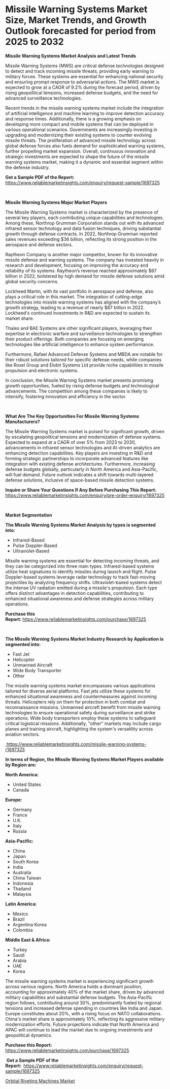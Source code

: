<p><h1>Missile Warning Systems Market Size, Market Trends, and Growth Outlook forecasted for period from 2025 to 2032</h1></p><p><strong>Missile Warning Systems Market Analysis and Latest Trends</strong></p>
<p><p>Missile Warning Systems (MWS) are critical defense technologies designed to detect and track incoming missile threats, providing early warning to military forces. These systems are essential for enhancing national security and ensuring prompt response to adversarial actions. The MWS market is expected to grow at a CAGR of 9.2% during the forecast period, driven by rising geopolitical tensions, increased defense budgets, and the need for advanced surveillance technologies.</p><p>Recent trends in the missile warning systems market include the integration of artificial intelligence and machine learning to improve detection accuracy and response times. Additionally, there is a growing emphasis on developing more compact and mobile systems that can be deployed in various operational scenarios. Governments are increasingly investing in upgrading and modernizing their existing systems to counter evolving missile threats. The proliferation of advanced missile technology across global defense forces also fuels demand for sophisticated warning systems, further propelling market expansion. Overall, continuous innovation and strategic investments are expected to shape the future of the missile warning systems market, making it a dynamic and essential segment within the defense industry.</p></p>
<p><strong>Get a Sample PDF of the Report:&nbsp;</strong> <a href="https://www.reliablemarketinsights.com/enquiry/request-sample/1697325?utm_campaign=2389&utm_medium=2&utm_source=Github&utm_content=ia&utm_term=16022025&utm_id=missile-warning-systems">https://www.reliablemarketinsights.com/enquiry/request-sample/1697325</a></p>
<p>&nbsp;</p>
<p><strong>Missile Warning Systems Major Market Players</strong></p>
<p><p>The Missile Warning Systems market is characterized by the presence of several key players, each contributing unique capabilities and technologies. Among these, Northrop Grumman Corporation stands out with its advanced infrared sensor technology and data fusion techniques, driving substantial growth through defense contracts. In 2022, Northrop Grumman reported sales revenues exceeding $36 billion, reflecting its strong position in the aerospace and defense sectors.</p><p>Raytheon Company is another major competitor, known for its innovative missile defense and warning systems. The company has invested heavily in research and development, focusing on improving the accuracy and reliability of its systems. Raytheon’s revenue reached approximately $67 billion in 2022, bolstered by high demand for missile defense solutions amid global security concerns.</p><p>Lockheed Martin, with its vast portfolio in aerospace and defense, also plays a critical role in this market. The integration of cutting-edge technologies into missile warning systems has aligned with the company’s growth strategy, leading to a revenue of nearly $67 billion in 2022. Lockheed's continued investments in R&D are expected to sustain its market share.</p><p>Thales and BAE Systems are other significant players, leveraging their expertise in electronic warfare and surveillance technologies to strengthen their product offerings. Both companies are focusing on emerging technologies like artificial intelligence to enhance system performance.</p><p>Furthermore, Rafael Advanced Defense Systems and MBDA are notable for their robust solutions tailored for specific defense needs, while companies like Roxel Group and Elobit Systems Ltd provide niche capabilities in missile propulsion and electronic systems.</p><p>In conclusion, the Missile Warning Systems market presents promising growth opportunities, fueled by rising defense budgets and technological advancements. The competition among these companies is likely to intensify, fostering innovation and efficiency in the sector.</p></p>
<p>&nbsp;</p>
<p><strong>What Are The Key Opportunities For Missile Warning Systems Manufacturers?</strong></p>
<p><p>The Missile Warning Systems market is poised for significant growth, driven by escalating geopolitical tensions and modernization of defense systems. Expected to expand at a CAGR of over 5% from 2023 to 2030, advancements in infrared sensor technologies and AI-driven analytics are enhancing detection capabilities. Key players are investing in R&D and forming strategic partnerships to incorporate advanced features like integration with existing defense architectures. Furthermore, increasing defense budgets globally, particularly in North America and Asia-Pacific, will fuel demand. Future outlook indicates a shift towards multi-layered defense solutions, inclusive of space-based missile detection systems.</p></p>
<p><strong>Inquire or Share Your Questions If Any Before Purchasing This Report:</strong> <a href="https://www.reliablemarketinsights.com/enquiry/pre-order-enquiry/1697325?utm_campaign=2389&utm_medium=2&utm_source=Github&utm_content=ia&utm_term=16022025&utm_id=missile-warning-systems">https://www.reliablemarketinsights.com/enquiry/pre-order-enquiry/1697325</a></p>
<p>&nbsp;</p>
<p><strong>Market Segmentation</strong></p>
<p><strong>The Missile Warning Systems Market Analysis by types is segmented into:</strong></p>
<p><ul><li>Infrared-Based</li><li>Pulse Doppler-Based</li><li>Ultraviolet-Based</li></ul></p>
<p><p>Missile warning systems are essential for detecting incoming threats, and they can be categorized into three main types. Infrared-based systems utilize heat signatures to identify missiles during launch and flight. Pulse Doppler-based systems leverage radar technology to track fast-moving projectiles by analyzing frequency shifts. Ultraviolet-based systems detect the intense UV radiation emitted during a missile's propulsion. Each type offers distinct advantages in detection capabilities, contributing to enhanced situational awareness and defense strategies across military operations.</p></p>
<p><strong>Purchase this Report:&nbsp;</strong><a href="https://www.reliablemarketinsights.com/purchase/1697325?utm_campaign=2389&utm_medium=2&utm_source=Github&utm_content=ia&utm_term=16022025&utm_id=missile-warning-systems">https://www.reliablemarketinsights.com/purchase/1697325</a></p>
<p>&nbsp;</p>
<p><strong>The Missile Warning Systems Market Industry Research by Application is segmented into:</strong></p>
<p><ul><li>Fast Jet</li><li>Helicopter</li><li>Unmanned Aircraft</li><li>Wide Body Transporter</li><li>Other</li></ul></p>
<p><p>The missile warning systems market encompasses various applications tailored for diverse aerial platforms. Fast jets utilize these systems for enhanced situational awareness and countermeasures against incoming threats. Helicopters rely on them for protection in both combat and reconnaissance missions. Unmanned aircraft benefit from missile warning technologies to ensure operational safety during surveillance and strike operations. Wide body transporters employ these systems to safeguard critical logistical missions. Additionally, "other" markets may include cargo planes and training aircraft, highlighting the system's versatility across aviation sectors.</p></p>
<p><a href="https://www.reliablemarketinsights.com/missile-warning-systems-r1697325?utm_campaign=2389&utm_medium=2&utm_source=Github&utm_content=ia&utm_term=16022025&utm_id=missile-warning-systems">&nbsp;https://www.reliablemarketinsights.com/missile-warning-systems-r1697325</a></p>
<p><strong>In terms of Region, the Missile Warning Systems Market Players available by Region are:</strong></p>
<p>
    <p> <strong> North America: </strong>
        <ul>
            <li>United States</li>
            <li>Canada</li>
        </ul>
        </p> 
    <p> <strong> Europe: </strong>
        <ul>
            <li>Germany</li>
            <li>France</li>
            <li>U.K.</li>
            <li>Italy</li>
            <li>Russia</li>
        </ul>
        </p> 
    <p> <strong> Asia-Pacific: </strong>
        <ul>
            <li>China</li>
            <li>Japan</li>
            <li>South Korea</li>
            <li>India</li>
            <li>Australia</li>
            <li>China Taiwan</li>
            <li>Indonesia</li>
            <li>Thailand</li>
            <li>Malaysia</li>
        </ul>
        </p> 
    <p> <strong> Latin America: </strong>
        <ul>
            <li>Mexico</li>
            <li>Brazil</li>
            <li>Argentina Korea</li>
            <li>Colombia</li>
        </ul>
        </p> 
    <p> <strong> Middle East & Africa: </strong>
        <ul>
            <li>Turkey</li>
            <li>Saudi</li>
            <li>Arabia</li>
            <li>UAE</li>
            <li>Korea</li>
        </ul>
    </p>
    </p>
<p><p>The missile warning systems market is experiencing significant growth across various regions. North America holds a dominant position, accounting for approximately 40% of the market share, driven by advanced military capabilities and substantial defense budgets. The Asia-Pacific region follows, contributing around 30%, predominantly fueled by regional tensions and increased defense spending in countries like India and Japan. Europe constitutes about 20%, with a rising focus on NATO collaborations. China's market share is approximately 10%, reflecting its aggressive military modernization efforts. Future projections indicate that North America and APAC will continue to lead the market due to ongoing investments and geopolitical dynamics.</p></p>
<p><strong>Purchase this Report: </strong><a href="https://www.reliablemarketinsights.com/purchase/1697325?utm_campaign=2389&utm_medium=2&utm_source=Github&utm_content=ia&utm_term=16022025&utm_id=missile-warning-systems">https://www.reliablemarketinsights.com/purchase/1697325</a></p>
<p>&nbsp;<strong>Get a Sample PDF of the Report:&nbsp;&nbsp;</strong><a href="https://www.reliablemarketinsights.com/enquiry/request-sample/1697325?utm_campaign=2389&utm_medium=2&utm_source=Github&utm_content=ia&utm_term=16022025&utm_id=missile-warning-systems">https://www.reliablemarketinsights.com/enquiry/request-sample/1697325</a></p>
<p><strong></strong></p>
<p><p><a href="https://github.com/pelahotayabe/Market-Research-Report-List-1/blob/main/orbital-riveting-machines-market.md?utm_campaign=2389&utm_medium=2&utm_source=Github&utm_content=ia&utm_term=16022025&utm_id=missile-warning-systems">Orbital Riveting Machines Market</a></p></p>